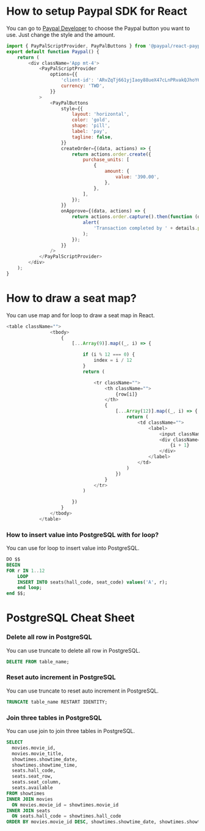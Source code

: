# How to setup Paypal SDK for React
You can go to [Paypal Developer](https://developer.paypal.com/sdk/js/reference/) to choose the Paypal button you want to use. Just change the style and the amount.
```js
import { PayPalScriptProvider, PayPalButtons } from '@paypal/react-paypal-js';
export default function Paypal() {
    return (
        <div className='App mt-4'>
            <PayPalScriptProvider
                options={{
                    'client-id': 'ARvZqTj661yjIaoy88ueX47cLnPRvakQJhoY6PAPMSQ0-l7xFmvGvCqq2Y9KEv5XBaDyN1M_tmvDsVnK',
                    currency: 'TWD',
                }}
            >
                <PayPalButtons
                    style={{
                        layout: 'horizontal',
                        color: 'gold',
                        shape: 'pill',
                        label: 'pay',
                        tagline: false,
                    }}
                    createOrder={(data, actions) => {
                        return actions.order.create({
                            purchase_units: [
                                {
                                    amount: {
                                        value: '390.00',
                                    },
                                },
                            ],
                        });
                    }}
                    onApprove={(data, actions) => {
                        return actions.order.capture().then(function (details) {
                            alert(
                                'Transaction completed by ' + details.payer.name.given_name
                            );
                        });
                    }}
                />
            </PayPalScriptProvider>
        </div>
    );
}
```

# How to draw a seat map?
You can use map and for loop to draw a seat map in React.
```js
<table className="">
                <tbody>
                    {
                        [...Array(9)].map((_, i) => {

                            if (i % 12 === 0) {
                                index = i / 12
                            }
                            return (

                                <tr className="">
                                    <th className="">
                                        {row[i]}
                                    </th>
                                    {
                                        [...Array(12)].map((_, i) => {
                                            return (
                                                <td className="">
                                                    <label>
                                                        <input className="sr-only peer" name="size" type="checkbox" value="s" />
                                                        <div className="w-8 h-6 rounded-full flex items-center justify-center  text-violet-400 peer-checked:bg-violet-600 peer-checked:text-white">
                                                            {i + 1}
                                                        </div>
                                                    </label>
                                                </td>
                                            )
                                        })
                                    }
                                </tr>
                            )

                        })
                    }
                </tbody>
            </table>
```
### How to insert value into PostgreSQL with for loop?
You can use for loop to insert value into PostgreSQL.
```sql
DO $$
BEGIN
FOR r IN 1..12
	LOOP
	INSERT INTO seats(hall_code, seat_code) values('A', r);
	end loop;
end $$;
```

# PostgreSQL Cheat Sheet
### Delete all row in PostgreSQL
You can use truncate to delete all row in PostgreSQL.
```sql
DELETE FROM table_name;
```
### Reset auto increment in PostgreSQL
You can use truncate to reset auto increment in PostgreSQL.
```sql
TRUNCATE table_name RESTART IDENTITY;
```
### Join three tables in PostgreSQL
You can use join to join three tables in PostgreSQL.
```sql
SELECT
  movies.movie_id,
  movies.movie_title,
  showtimes.showtime_date, 
  showtimes.showtime_time,
  seats.hall_code,
  seats.seat_row,
  seats.seat_column,
  seats.available
FROM showtimes
INNER JOIN movies
  ON movies.movie_id = showtimes.movie_id
INNER JOIN seats
  ON seats.hall_code = showtimes.hall_code
ORDER BY movies.movie_id DESC, showtimes.showtime_date, showtimes.showtime_time, seats.seat_row, seats.seat_column;
```